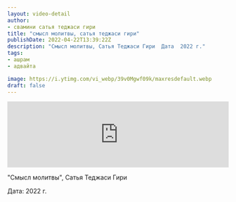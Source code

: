 ```yaml
---
layout: video-detail
author:
- свамини сатья теджаси гири
title: "смысл молитвы, сатья теджаси гири"
publishDate: 2022-04-22T13:39:22Z
description: "Смысл молитвы, Сатья Теджаси Гири  Дата  2022 г."
tags: 
- ашрам
- адвайта

image: https://i.ytimg.com/vi_webp/39v0Mgwf09k/maxresdefault.webp
draft: false
---
```


<iframe width="100%" src="https://www.youtube.com/embed/39v0Mgwf09k" frameborder="0" allowfullscreen=""></iframe> 

 "Смысл молитвы", Сатья Теджаси Гири

 Дата: 2022 г.

  

 